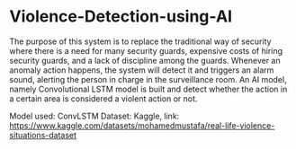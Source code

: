 # Violence-Detection-using-AI

The purpose of this system is to replace the traditional 
way of security where there is a need for many security guards, 
expensive costs of hiring security guards, and a lack of discipline 
among the guards. Whenever an anomaly action happens, the 
system will detect it and triggers an alarm sound, alerting the 
person in charge in the surveillance room. An AI model, namely 
Convolutional LSTM model is built and detect whether the action 
in a certain area is considered a violent action or not.

Model used: ConvLSTM
Dataset: Kaggle, link: https://www.kaggle.com/datasets/mohamedmustafa/real-life-violence-situations-dataset

